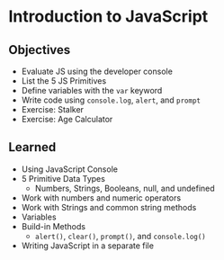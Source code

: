 # Introduction to JavaScript

## Objectives
- Evaluate JS using the developer console
- List the 5 JS Primitives
- Define variables with the `var` keyword
- Write code using `console.log`, `alert`, and `prompt`
- Exercise: Stalker
- Exercise: Age Calculator

## Learned
- Using JavaScript Console
- 5 Primitive Data Types
  - Numbers, Strings, Booleans, null, and undefined
- Work with numbers and numeric operators
- Work with Strings and common string methods
- Variables
- Build-in Methods
  - `alert()`, `clear()`, `prompt()`, and `console.log()`
- Writing JavaScript in a separate file